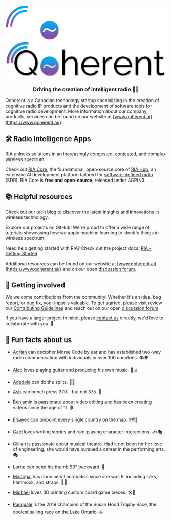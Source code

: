 <h2 align="center">
  <br>
  <img src="https://github.com/qoherent/.github/blob/main/profile/qoherent-white.png#gh-dark-mode-only" alt="Qoherent" width="500">
  <img src="https://github.com/qoherent/.github/blob/main/profile/qoherent-dark.png#gh-light-mode-only" alt="Qoherent" width="500">
</h2>

<h3 align="center">Driving the creation of intelligent radio 📡🚀</h3>

Qoherent is a Canadian technology startup specializing in the creation of cognitive radio IP products and the 
development of software tools for cognitive radio development. More information about our company, 
products, services can be found on our website at [www.qoherent.ai](https://www.qoherent.ai/).


## 🛠️ Radio Intelligence Apps

[RIA](https://www.qoherent.ai/radiointelligenceapps-project/) unlocks solutions in an increasingly congested, contested, and complex wireless spectrum. 

Check out [RIA Core](https://github.com/qoherent/ria), the foundational, open-source core of [RIA Hub](https://riahub.ai/), an extensive AI development 
platform tailored for [software-defined radio](https://en.wikipedia.org/wiki/Software-defined_radio) (SDR). RIA Core is **free and open-source**, released under AGPLv3.


## 📚 Helpful resources

Check out our [tech blog](https://www.qoherent.ai/categories/tech-blog/) to discover the latest insights and innovations in wireless technology.

Explore our projects on GitHub! We're proud to offer a wide range of tutorials showcasing how we apply machine 
learning to identify things in wireless spectrum.

Need help getting started with RIA? Check out the project docs: [RIA - Getting Started](https://radiointelligence.io/intro/getting_started.html).

Additional resources can be found on our website at [www.qoherent.ai](https://www.qoherent.ai/) and on our open [discussion forum](https://github.com/qoherent/ria/discussions).


## 🤝 Getting involved

We welcome contributions from the community! Whether it's an idea, bug report, or bug fix, your input is valuable. 
To get started, please visit review our [Contributing Guidelines](https://github.com/qoherent/ria/blob/main/.github/CONTRIBUTING.md) and reach out on our open 
[discussion forum](https://github.com/qoherent/ria/discussions/categories/general).

If you have a larger project in mind, please [contact us](https://www.qoherent.ai/contact/) directly, we'd love to collaborate with you. 🚀


## 🍿 Fun facts about us

- [Adrian](https://github.com/adrian-qoherent) can decipher Morse Code by ear and has established two-way radio communication with individuals in over 
100 countries. 📻🌍

- [Alec](https://github.com/Alec1234567) loves playing guitar and producing his own music. 🎸📊

- [Adedola](https://github.com/damide) can do the splits. 🤸‍♀️

- [Ash](https://github.com/abeigi) can bench press 370... but not 375. 🦾

- [Benjamin](https://github.com/benChinnery) is passionate about video editing and has been creating videos since the age of 11. 🎬

- [Elsayed](https://github.com/ElsayedMMohammed) can pinpoint every single country on the map. 🗺️📍

- [Gael](https://github.com/gakest2000) loves writing stories and role-playing character interactions. ✍️🎭

- [Gillian](https://github.com/fordg1) is passionate about musical theatre. Had it not been for her love of engineering, she would have 
pursued a career in the performing arts. 🎭

- [Lorne](https://github.com/lswersk) can bend his thumb 90° backward. 📐

- [Madrigal](https://github.com/MadrigalDW) has done aerial acrobatics since she was 9, including silks, hammock, and straps. 🤸‍♀️

- [Michael](https://github.com/mrl280) loves 3D printing custom board game pieces. 🛠️🎲

- [Pasquale](https://github.com/pasquale8120) is the 2019 champion of the Susan Hood Trophy Race, the coolest sailing race on the Lake Ontario. ⛵
